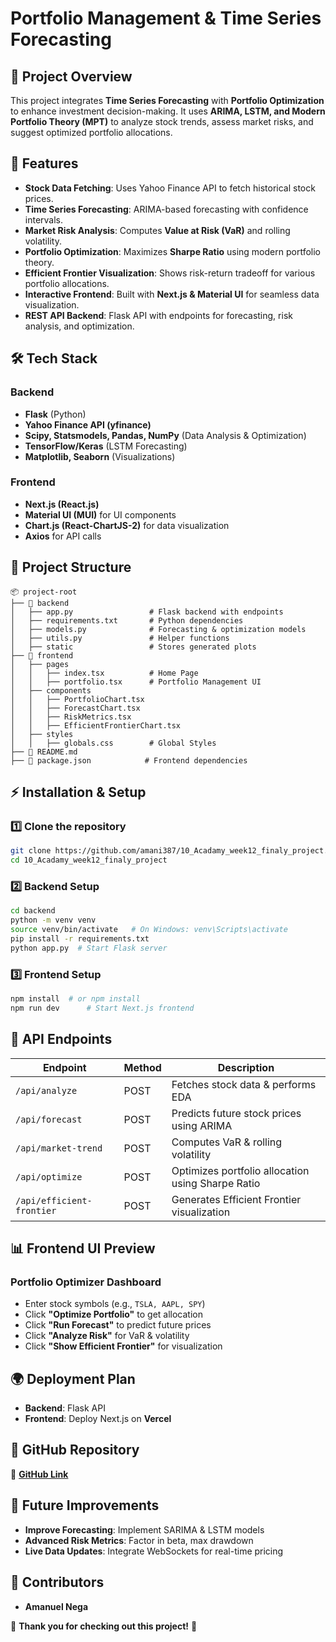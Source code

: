 # **Portfolio Management & Time Series Forecasting**

## 📌 **Project Overview**
This project integrates **Time Series Forecasting** with **Portfolio Optimization** to enhance investment decision-making. It uses **ARIMA, LSTM, and Modern Portfolio Theory (MPT)** to analyze stock trends, assess market risks, and suggest optimized portfolio allocations.

## 🚀 **Features**
- **Stock Data Fetching**: Uses Yahoo Finance API to fetch historical stock prices.
- **Time Series Forecasting**: ARIMA-based forecasting with confidence intervals.
- **Market Risk Analysis**: Computes **Value at Risk (VaR)** and rolling volatility.
- **Portfolio Optimization**: Maximizes **Sharpe Ratio** using modern portfolio theory.
- **Efficient Frontier Visualization**: Shows risk-return tradeoff for various portfolio allocations.
- **Interactive Frontend**: Built with **Next.js & Material UI** for seamless data visualization.
- **REST API Backend**: Flask API with endpoints for forecasting, risk analysis, and optimization.

## 🛠 **Tech Stack**
### **Backend**
- **Flask** (Python)
- **Yahoo Finance API (yfinance)**
- **Scipy, Statsmodels, Pandas, NumPy** (Data Analysis & Optimization)
- **TensorFlow/Keras** (LSTM Forecasting)
- **Matplotlib, Seaborn** (Visualizations)

### **Frontend**
- **Next.js (React.js)**
- **Material UI (MUI)** for UI components
- **Chart.js (React-ChartJS-2)** for data visualization
- **Axios** for API calls

## 📂 **Project Structure**
```
📦 project-root
├── 📁 backend
│   ├── app.py                 # Flask backend with endpoints
│   ├── requirements.txt       # Python dependencies
│   ├── models.py              # Forecasting & optimization models
│   ├── utils.py               # Helper functions
│   ├── static                 # Stores generated plots
├── 📁 frontend
│   ├── pages
│   │   ├── index.tsx          # Home Page
│   │   ├── portfolio.tsx      # Portfolio Management UI
│   ├── components
│   │   ├── PortfolioChart.tsx
│   │   ├── ForecastChart.tsx
│   │   ├── RiskMetrics.tsx
│   │   ├── EfficientFrontierChart.tsx
│   ├── styles
│   │   ├── globals.css        # Global Styles
├── 📄 README.md
├── 📄 package.json            # Frontend dependencies
```

## ⚡ **Installation & Setup**
### **1️⃣ Clone the repository**
```bash
git clone https://github.com/amani387/10_Acadamy_week12_finaly_project.git
cd 10_Acadamy_week12_finaly_project
```

### **2️⃣ Backend Setup**
```bash
cd backend
python -m venv venv
source venv/bin/activate   # On Windows: venv\Scripts\activate
pip install -r requirements.txt
python app.py  # Start Flask server
```

### **3️⃣ Frontend Setup**
```bash
npm install  # or npm install
npm run dev      # Start Next.js frontend
```

## 🔗 **API Endpoints**
| Endpoint | Method | Description |
|----------|--------|-------------|
| `/api/analyze` | POST | Fetches stock data & performs EDA |
| `/api/forecast` | POST | Predicts future stock prices using ARIMA |
| `/api/market-trend` | POST | Computes VaR & rolling volatility |
| `/api/optimize` | POST | Optimizes portfolio allocation using Sharpe Ratio |
| `/api/efficient-frontier` | POST | Generates Efficient Frontier visualization |

## 📊 **Frontend UI Preview**
### **Portfolio Optimizer Dashboard**
- Enter stock symbols (e.g., `TSLA, AAPL, SPY`)
- Click **"Optimize Portfolio"** to get allocation
- Click **"Run Forecast"** to predict future prices
- Click **"Analyze Risk"** for VaR & volatility
- Click **"Show Efficient Frontier"** for visualization

## 🌍 **Deployment Plan**
- **Backend**:  Flask API 
- **Frontend**: Deploy Next.js on **Vercel**

## 📎 **GitHub Repository**
🔗 **[GitHub Link](https://github.com/amani387/10_Acadamy_week12_finaly_project.git)**

## 📢 **Future Improvements**
- **Improve Forecasting**: Implement SARIMA & LSTM models
- **Advanced Risk Metrics**: Factor in beta, max drawdown
- **Live Data Updates**: Integrate WebSockets for real-time pricing


## 📌 **Contributors**
- **Amanuel Nega** 

🙌 **Thank you for checking out this project!** 🚀

